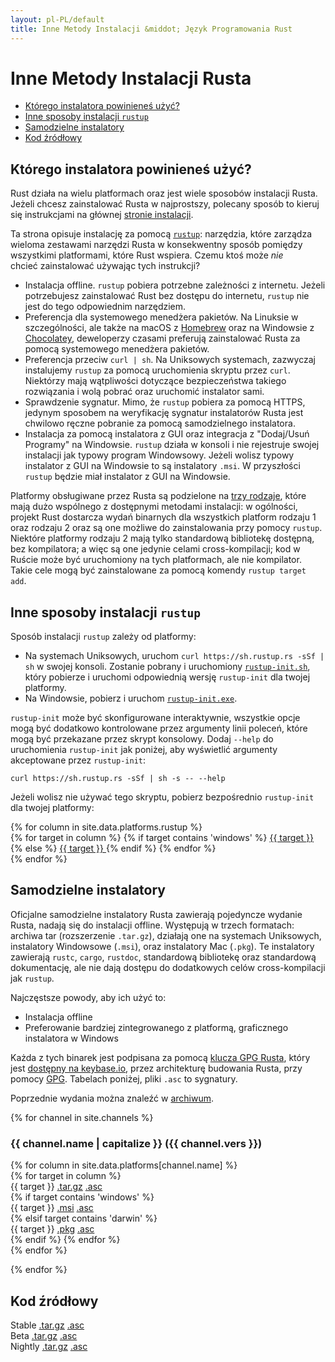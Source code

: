 ```yaml
---
layout: pl-PL/default
title: Inne Metody Instalacji &middot; Język Programowania Rust
---
```


# Inne Metody Instalacji Rusta

- [Którego instalatora powinieneś użyć?](#which)
- [Inne sposoby instalacji `rustup`](#more-rustup)
- [Samodzielne instalatory](#standalone)
- [Kod źródłowy](#source)

## Którego instalatora powinieneś użyć?
<span id="which"></span>

Rust działa na wielu platformach oraz jest wiele sposobów instalacji Rusta. Jeżeli
chcesz zainstalować Rusta w najprostszy, polecany sposób to kieruj się
instrukcjami na głównej [stronie instalacji].

Ta strona opisuje instalację za pomocą [`rustup`]: narzędzia, które zarządza
wieloma zestawami narzędzi Rusta w konsekwentny sposób pomiędzy wszystkimi platformami,
które Rust wspiera. Czemu ktoś może _nie_ chcieć zainstalować
używając tych instrukcji?

- Instalacja offline. `rustup` pobiera potrzebne zależności z internetu.
  Jeżeli potrzebujesz zainstalować Rust bez dostępu do internetu, `rustup`
  nie jest do tego odpowiednim narzędziem.
- Preferencja dla systemowego menedżera pakietów. Na Linuksie w szczególności,
  ale także na macOS z [Homebrew] oraz na Windowsie z [Chocolatey], deweloperzy
  czasami preferują zainstalować Rusta za pomocą systemowego menedżera pakietów.
- Preferencja przeciw `curl | sh`. Na Uniksowych systemach, zazwyczaj
  instalujemy `rustup` za pomocą uruchomienia skryptu przez `curl`. Niektórzy
  mają wątpliwości dotyczące bezpieczeństwa takiego rozwiązania i wolą pobrać
  oraz uruchomić instalator sami.
- Sprawdzenie sygnatur. Mimo, że `rustup` pobiera za pomocą HTTPS, jedynym
  sposobem na weryfikację sygnatur instalatorów Rusta jest chwilowo ręczne
  pobranie za pomocą samodzielnego instalatora.
- Instalacja za pomocą instalatora z GUI oraz integracja z "Dodaj/Usuń Programy"
  na Windowsie. `rustup` działa w konsoli i nie rejestruje swojej instalacji jak
  typowy program Windowsowy. Jeżeli wolisz typowy instalator z GUI na Windowsie
  to są instalatory `.msi`. W przyszłości `rustup` będzie miał instalator z GUI
  na Windowsie.

Platformy obsługiwane przez Rusta są podzielone na [trzy rodzaje], które
mają dużo wspólnego z dostępnymi metodami instalacji: w ogólności, projekt Rust
dostarcza wydań binarnych dla wszystkich platform rodzaju 1 oraz rodzaju 2 oraz
są one możliwe do zainstalowania przy pomocy `rustup`. Niektóre platformy
rodzaju 2 mają tylko standardową bibliotekę dostępną, bez kompilatora;
a więc są one jedynie celami cross-kompilacji; kod w Ruście może być uruchomiony na
tych platformach, ale nie kompilator. Takie cele mogą być zainstalowane
za pomocą komendy `rustup target add`.

## Inne sposoby instalacji `rustup`
<span id="rustup"></span>

Sposób instalacji `rustup` zależy od platformy:

* Na systemach Uniksowych, uruchom `curl https://sh.rustup.rs -sSf | sh` w
  swojej konsoli. Zostanie pobrany i uruchomiony [`rustup-init.sh`], który
  pobierze i uruchomi odpowiednią wersję `rustup-init` dla twojej platformy.
* Na Windowsie, pobierz i uruchom [`rustup-init.exe`].

`rustup-init` może być skonfigurowane interaktywnie, wszystkie opcje mogą być
dodatkowo kontrolowane przez argumenty linii poleceń, które mogą być przekazane
przez skrypt konsolowy. Dodaj `--help` do uruchomienia `rustup-init` jak poniżej,
aby wyświetlić argumenty akceptowane przez `rustup-init`:

```
curl https://sh.rustup.rs -sSf | sh -s -- --help
```

Jeżeli wolisz nie używać tego skryptu, pobierz bezpośrednio `rustup-init` dla
twojej platformy:

<div class="rustup-init-table">
  {% for column in site.data.platforms.rustup %}
  <div>
    {% for target in column %}
    {% if target contains 'windows' %}
    <a href="https://static.rust-lang.org/rustup/dist/{{ target }}/rustup-init.exe">
      {{ target }}
    </a>
    {% else %}
    <a href="https://static.rust-lang.org/rustup/dist/{{ target }}/rustup-init">
      {{ target }}
    </a>
    {% endif %}
    {% endfor %}
  </div>
  {% endfor %}
</div>

## Samodzielne instalatory
<span id="standalone"></span>

Oficjalne samodzielne instalatory Rusta zawierają pojedyncze wydanie Rusta, nadają
się do instalacji offline. Występują w trzech formatach: archiwa tar
(rozszerzenie `.tar.gz`), działają one na systemach Uniksowych, instalatory
Windowsowe (`.msi`), oraz instalatory Mac (`.pkg`). Te instalatory zawierają
`rustc`, `cargo`, `rustdoc`, standardową bibliotekę oraz standardową
dokumentację, ale nie dają dostępu do dodatkowych celów cross-kompilacji jak
`rustup`.

Najczęstsze powody, aby ich użyć to:

- Instalacja offline
- Preferowanie bardziej zintegrowanego z platformą, graficznego
  instalatora w Windows

Każda z tych binarek jest podpisana za pomocą [klucza GPG Rusta][rust-gpg-key], który jest
[dostępny na keybase.io], przez architekturę budowania Rusta, przy pomocy
[GPG]. Tabelach poniżej, pliki `.asc` to sygnatury.

Poprzednie wydania można znaleźć w [archiwum].

{% for channel in site.channels %}

### {{ channel.name | capitalize }} ({{ channel.vers }})
<span id="{{ channel.name }}"></span>

<div class="installer-table {{ channel.name }}">
  {% for column in site.data.platforms[channel.name] %}
  <div>
    {% for target in column %}
    <div>
      <span>{{ target }}</span>
      <a href="https://static.rust-lang.org/dist/rust-{{ channel.package }}-{{ target }}.tar.gz">.tar.gz</a>
      <a href="https://static.rust-lang.org/dist/rust-{{ channel.package }}-{{ target }}.tar.gz.asc">.asc</a>
    </div>
    {% if target contains 'windows' %}
    <div>
      <span>{{ target }}</span>
      <a href="https://static.rust-lang.org/dist/rust-{{ channel.package }}-{{ target }}.msi">.msi</a>
      <a href="https://static.rust-lang.org/dist/rust-{{ channel.package }}-{{ target }}.msi.asc">.asc</a>
    </div>
    {% elsif target contains 'darwin' %}
    <div>
      <span>{{ target }}</span>
      <a href="https://static.rust-lang.org/dist/rust-{{ channel.package }}-{{ target }}.pkg">.pkg</a>
      <a href="https://static.rust-lang.org/dist/rust-{{ channel.package }}-{{ target }}.pkg.asc">.asc</a>
    </div>
    {% endif %}
    {% endfor %}
  </div>
  {% endfor %}
</div>

{% endfor %}

## Kod źródłowy
<span id="source"></span>

<div class="installer-table">
  <div>
    <div>
      <span>Stable</span>
      <a href="https://static.rust-lang.org/dist/rustc-{{ site.stable }}-src.tar.gz">.tar.gz</a>
      <a href="https://static.rust-lang.org/dist/rustc-{{ site.stable }}-src.tar.gz.asc">.asc</a>
    </div>
  </div>
  <div>
    <div>
      <span>Beta</span>
      <a href="https://static.rust-lang.org/dist/rustc-beta-src.tar.gz">.tar.gz</a>
      <a href="https://static.rust-lang.org/dist/rustc-beta-src.gz.asc">.asc</a>
    </div>
  </div>
  <div>
    <div>
      <span>Nightly</span>
      <a href="https://static.rust-lang.org/dist/rustc-nightly-src.tar.gz">.tar.gz</a>
      <a href="https://static.rust-lang.org/dist/rustc-nightly-src.tar.gz.asc">.asc</a>
    </div>
  </div>
</div>

[stronie instalacji]: install.html
[`rustup`]: https://github.com/rust-lang-nursery/rustup.rs
[other-rustup]: https://github.com/rust-lang-nursery/rustup.rs#other-installation-methods
[`rustup-init.exe`]: https://static.rust-lang.org/rustup/dist/i686-pc-windows-gnu/rustup-init.exe
[`rustup-init.sh`]: https://static.rust-lang.org/rustup/rustup-init.sh
[Homebrew]: http://brew.sh/
[Chocolatey]: http://chocolatey.org/
[trzy rodzaje]: https://forge.rust-lang.org/platform-support.html
[rust-gpg-key]: https://static.rust-lang.org/rust-key.gpg.ascii
[GPG]: https://gnupg.org/
[dostępny na keybase.io]: https://keybase.io/rust
[archiwum]: https://static.rust-lang.org/dist/index.html
